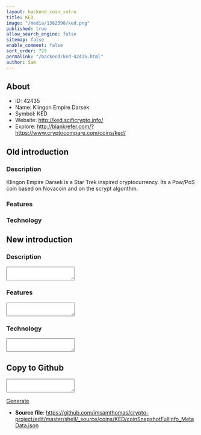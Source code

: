 ```yaml
---
layout: backend_coin_intro
title: KED
image: "/media/1382390/ked.png"
published: true
allow_search_engine: false
sitemap: false
enable_comment: false
sort_order: 729
permalink: "/backend/ked-42435.html"
author: Sam
---
```


## About

- ID: 42435
- Name: Klingon Empire Darsek
- Symbol: KED
- Website: http://ked.scificrypto.info/
- Explore: http://blankrefer.com/?https://www.cryptocompare.com/coins/ked/


## Old introduction

### Description

<p><span>Klingon Empire Darsek is a Star Trek inspired cryptocurrency. Its a Pow/PoS coin based on Novacoin and on the scrypt algorithm.</span></p>

### Features


### Technology




## New introduction


### Description
<textarea id="meta_description" name="description"></textarea>

### Features
<textarea id="meta_features" name="features"></textarea>

### Technology
<textarea id="meta_technology" name="technology"></textarea>


## Copy to Github

<textarea id="coinsnapshotfullinfo_metadata"></textarea>

<a href="#gen" onclick="generateMetaDatJson()">Generate</a>

- **Source file**: <a href="https://github.com/imsamthomas/crypto-project/edit/master/shell/_source/coins/KED/coinSnapshotFullInfo_MetaData.json">https://github.com/imsamthomas/crypto-project/edit/master/shell/_source/coins/KED/coinSnapshotFullInfo_MetaData.json</a>

